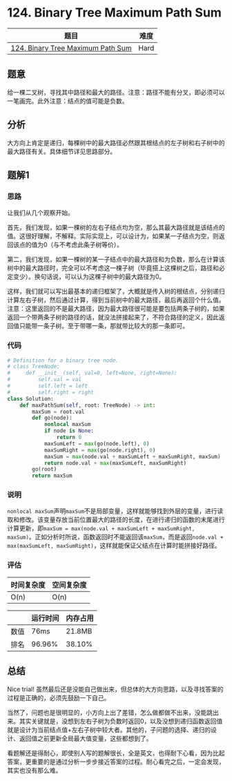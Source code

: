 # 124. Binary Tree Maximum Path Sum

| 题目 | 难度 |
| ---- | ---- |
| [124. Binary Tree Maximum Path Sum](https://leetcode.com/problems/remove-element/) | Hard |

## 题意

给一棵二叉树，寻找其中路径和最大的路径。注意：路径不能有分叉，即必须可以一笔画完。此外注意：结点的值可能是负数。

## 分析

大方向上肯定是递归，每棵树中的最大路径必然跟其根结点的左子树和右子树中的最大路径有关。具体细节详见思路部分。

## 题解1

### 思路

让我们从几个观察开始。

首先，我们发现，如果一棵树的左右子结点均为空，那么其最大路径就是该结点的值。这很好理解，不解释。实际实现上，可以设计为，如果某一子结点为空，则返回该点的值为0（与不考虑此条子树等价）。

第二，我们发现，如果一棵树的某一子结点中的最大路径和为负数，那么在计算该树中的最大路径时，完全可以不考虑这一棵子树（毕竟搭上这棵树之后，路径和必定变少）。换句话说，可以认为这棵子树中的最大路径为0。

这样，我们就可以写出最基本的递归框架了，大概就是传入树的根结点，分别递归计算左右子树，然后通过计算，得到当前树中的最大路径，最后再返回个什么值。注意：这里返回的不是最大路径，因为最大路径很可能是要包括两条子树的，如果返回一个带两条子树的路径的话，就没法拼接起来了，不符合路径的定义，因此返回值只能带一条子树。至于带哪一条，那就带比较大的那一条即可。

### 代码

```python
# Definition for a binary tree node.
# class TreeNode:
#     def __init__(self, val=0, left=None, right=None):
#         self.val = val
#         self.left = left
#         self.right = right
class Solution:
    def maxPathSum(self, root: TreeNode) -> int:
        maxSum = root.val
        def go(node):
            nonlocal maxSum
            if node is None:
                return 0
            maxSumLeft = max(go(node.left), 0)
            maxSumRight = max(go(node.right), 0)
            maxSum = max(node.val + maxSumLeft + maxSumRight, maxSum)
            return node.val + max(maxSumLeft, maxSumRight)
        go(root)
        return maxSum
```

### 说明

`nonlocal maxSum`声明`maxSum`不是局部变量，这样就能够找到外层的变量，进行读取和修改。该变量存放当前位置最大的路径的长度，在进行递归的函数的末尾进行计算更新，即`maxSum = max(node.val + maxSumLeft + maxSumRight, maxSum)`。正如分析时所说，函数返回时不能返回该`maxSum`，而是返回`node.val + max(maxSumLeft, maxSumRight)`，这样就能保证父结点在计算时能拼接好路径。

### 评估

| 时间复杂度 | 空间复杂度 |
| ---- | ---- |
| O(n) | O(n) |

| | 运行时间 | 内存占用 |
| ---- | ---- | ---- |
| 数值 | 76ms | 21.8MB |
| 排名 | 96.96% | 38.10% |

## 总结

Nice trial! 虽然最后还是没能自己做出来，但总体的大方向思路，以及寻找答案的过程是正确的，必须先鼓励一下自己。

当然了，问题也是很明显的，小方向上出了差错，怎么做都做不出来，没能跳出来。其实关键就是，没想到左右子树为负数时返回0，以及没想到递归函数返回值就是设计为当前结点值+左右子树中较大者。其他的，子问题的选择、递归的设计、返回值之前更新全局最大值变量，这些都想到了。

看题解还是得耐心，即使别人写的题解很长，全是英文，也得耐下心看，因为比起答案，更重要的是通过分析一步步接近答案的过程。耐心看完之后，一定会发现，其实也没有那么难。
